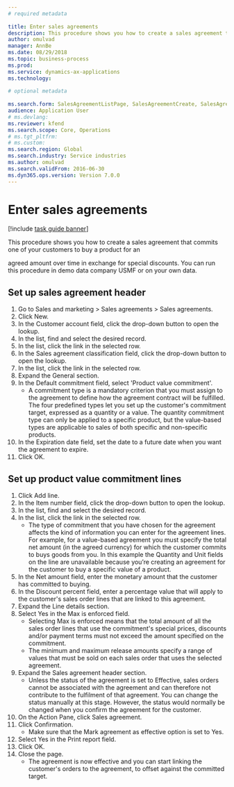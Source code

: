 ```yaml
--- 
# required metadata 
 
title: Enter sales agreements
description: This procedure shows you how to create a sales agreement that commits one of your customers to buy a product for anagreed amount over time in exchange for special discounts. 
author: omulvad
manager: AnnBe 
ms.date: 08/29/2018
ms.topic: business-process 
ms.prod:  
ms.service: dynamics-ax-applications 
ms.technology:  
 
# optional metadata 
 
ms.search.form: SalesAgreementListPage, SalesAgreementCreate, SalesAgreement, InventItemIdLookupSimple, AgreementConfirmRunForm, SrsReportViewerForm   
audience: Application User 
# ms.devlang:  
ms.reviewer: kfend
ms.search.scope: Core, Operations 
# ms.tgt_pltfrm:  
# ms.custom:  
ms.search.region: Global
ms.search.industry: Service industries
ms.author: omulvad
ms.search.validFrom: 2016-06-30 
ms.dyn365.ops.version: Version 7.0.0 
---
```

# Enter sales agreements

[!include [task guide banner](../../includes/task-guide-banner.md)]

This procedure shows you how to create a sales agreement that commits one of your customers to buy a product for an

agreed amount over time in exchange for special discounts. You can run this procedure in demo data company USMF or on your own data.


## Set up sales agreement header
1. Go to Sales and marketing > Sales agreements > Sales agreements.
2. Click New.
3. In the Customer account field, click the drop-down button to open the lookup.
4. In the list, find and select the desired record.
5. In the list, click the link in the selected row.
6. In the Sales agreement classification field, click the drop-down button to open the lookup.
7. In the list, click the link in the selected row.
8. Expand the General section.
9. In the Default commitment field, select 'Product value commitment'.
    * A commitment type is a mandatory criterion that you must assign to the agreement to define how the agreement contract will be fulfilled. The four predefined types let you set up the customer's commitment target, expressed as a quantity or a value. The quantity commitment type can only be applied to a specific product, but the value-based types are applicable to sales of both specific and non-specific products.  
10. In the Expiration date field, set the date to a future date when you want the agreement to expire.
11. Click OK.

## Set up product value commitment lines
1. Click Add line.
2. In the Item number field, click the drop-down button to open the lookup.
3. In the list, find and select the desired record.
4. In the list, click the link in the selected row.
    * The type of commitment that you have chosen for the agreement affects the kind of information you can enter for the agreement lines. For example, for a value-based agreement you must specify the total net amount (in the agreed currency) for which the customer commits to buys goods from you. In this example the Quantity and Unit fields on the line are unavailable because you’re creating an agreement for the customer to buy a specific value of a product.   
5. In the Net amount field, enter the monetary amount that the customer has committed to buying.
6. In the Discount percent field, enter a percentage value that will apply to the customer's sales order lines that are linked to this agreement.
7. Expand the Line details section.
8. Select Yes in the Max is enforced field.
    * Selecting Max is enforced means that the total amount of all the sales order lines that use the commitment's special prices, discounts and/or payment terms must not exceed the amount specified on the commitment.  
    * The minimum and maximum release amounts specify a range of values that must be sold on each sales order that uses the selected agreement.   
9. Expand the Sales agreement header section.
    * Unless the status of the agreement is set to Effective, sales orders cannot be associated with the agreement and can therefore not contribute to the fulfilment of that agreement. You can change the status manually at this stage. However, the status would normally be changed when you confirm the agreement for the customer.  
10. On the Action Pane, click Sales agreement.
11. Click Confirmation.
    * Make sure that the Mark agreement as effective option is set to Yes.  
12. Select Yes in the Print report field.
13. Click OK.
14. Close the page.
    * The agreement is now effective and you can start linking the customer's orders to the agreement, to offset against the committed target.  


